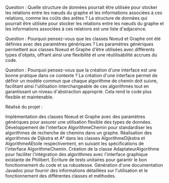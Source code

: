 Question : Quelle structure de données pourrait être utilisée pour stocker les relations entre les nœuds du graphe et les informations associées à ces relations, comme les coûts des arêtes ?
La structure de données qui pourrait être utilisée pour stocker les relations entre les nœuds du graphe et les informations associées à ces relations est une liste d'adjacence.



Question : Pourquoi pensez-vous que les classes Noeud et Graphe ont été définies avec des paramètres génériques ?
Les paramètres génériques permettent aux classes Noeud et Graphe d'être utilisées avec différents types d'objets, offrant ainsi une flexibilité et une réutilisabilité accrues du code.



Question : Pourquoi pensez-vous que la création d'une interface est une bonne pratique dans ce contexte ?
La création d'une interface permet de définir un modèle commun que chaque algorithme de chemin doit suivre, facilitant ainsi l'utilisation interchangeable de ces algorithmes tout en garantissant un niveau d'abstraction approprié. Cela rend le code plus flexible et maintenable.



Réalisé du projet :

Implémentation des classes Noeud et Graphe avec des paramètres génériques pour assurer une utilisation flexible des types de données.
Développement de l'interface AlgorithmeChemin<E> pour standardiser les algorithmes de recherche de chemins dans un graphe.
Réalisation des algorithmes de Dijkstra et A* dans les classes AlgorithmeDijkstra<E> et AlgorithmeAEtoile<E> respectivement, en suivant les spécifications de l'interface AlgorithmeChemin<E>.
Création de la classe AdaptateurAlgorithme pour faciliter l'intégration des algorithmes avec l'interface graphique existante de Philibert.
Écriture de tests unitaires pour garantir le bon fonctionnement du code et sa robustesse.
Génération d'une documentation Javadoc pour fournir des informations détaillées sur l'utilisation et le fonctionnement des différentes classes et méthodes.
